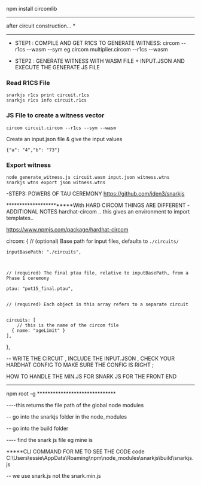 npm install circomlib


*******************************
after circuit construction... *
*******************************
- STEP1 : COMPILE AND GET R1CS TO GENERATE WITNESS: 
circom <filenanme path> --r1cs --wasm --sym
eg circom multiplier.circom --r1cs --wasm


- STEP2 : GENERATE WITNESS WITH WASM FILE + INPUT.JSON AND EXECUTE THE GENERATE JS FILE 
 

 ### Read R1CS File

```
snarkjs r1cs print circuit.r1cs
snarkjs r1cs info circuit.r1cs
```

### JS File to create a witness vector

```
circom circuit.circom --r1cs --sym --wasm
```

Create an input.json file & give the input values

```
{"a": "4","b": "73"}
```

### Export witness

```
node generate_witness.js circuit.wasm input.json witness.wtns
snarkjs wtns export json witness.wtns
```



-STEP3: POWERS OF TAU CEREMONY 
https://github.com/iden3/snarkjs





************************With HARD CIRCOM THINGS ARE DIFFERENT 
-ADDITIONAL NOTES 
 hardhat-circom  .. this gives an environment to import templates..

 https://www.npmjs.com/package/hardhat-circom





  circom: {
    // (optional) Base path for input files, defaults to `./circuits/`

   
    inputBasePath: "./circuits",



    // (required) The final ptau file, relative to inputBasePath, from a Phase 1 ceremony

    ptau: "pot15_final.ptau",


    // (required) Each object in this array refers to a separate circuit


    circuits: [
        // this is the name of the circom file 
      { name: "ageLimit" }
    ],
  },


-- WRITE THE CIRCUIT , INCLUDE THE INPUT.JSON , CHECK YOUR HARDHAT CONFIG TO MAKE SURE THE CONFIG IS RIGHT ;






HOW TO HANDLE THE MIN.JS FOR SNARK JS FOR THE FRONT END  
*****************************
npm root -g                                   ******************************   

 ----this returns the   file path of the global node  modules  

 -- go into the snarkjs folder in the node_modules

 -- go into the build folder 


 ---- find the snark js file
eg mine is 

*****CLI COMMAND FOR ME TO SEE THE CODE 
code C:\Users\essie\AppData\Roaming\npm\node_modules\snarkjs\build\snarkjs.js

 -- we use snark.js not the snark.min.js 